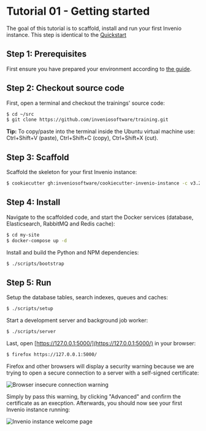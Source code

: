 # Tutorial 01 - Getting started

The goal of this tutorial is to scaffold, install and run your first Invenio
instance. This step is identical to the [Quickstart](https://invenio.readthedocs.io/en/latest/quickstart/quickstart.html)

## Step 1: Prerequisites

First ensure you have prepared your environment according to
[the guide](../00-prerequisites/).

## Step 2: Checkout source code

First, open a terminal and checkout the trainings' source code:

```bash
$ cd ~/src
$ git clone https://github.com/inveniosoftware/training.git
```

**Tip:** To copy/paste into the terminal inside the Ubuntu virtual machine
use: Ctrl+Shift+V (paste), Ctrl+Shift+C (copy), Ctrl+Shift+X (cut).

## Step 3: Scaffold

Scaffold the skeleton for your first Invenio instance:

```bash
$ cookiecutter gh:inveniosoftware/cookiecutter-invenio-instance -c v3.2 --no-input
```

## Step 4: Install

Navigate to the scaffolded code, and start the Docker services (database, Elasticsearch, RabbitMQ and Redis cache):

```bash
$ cd my-site
$ docker-compose up -d
```

Install and build the Python and NPM dependencies:

```bash
$ ./scripts/bootstrap
```

## Step 5: Run

Setup the database tables, search indexes, queues and caches:

```bash
$ ./scripts/setup
```

Start a development server and background job worker:

```bash
$ ./scripts/server
```

Last, open [https://127.0.0.1:5000/](https://127.0.0.1:5000/) in your browser:

```bash
$ firefox https://127.0.0.1:5000/
```

Firefox and other browsers will display a security warning because we are trying
to open a secure connection to a server with a self-signed certificate:

![Browser insecure connection warning](security-warning.png)

Simply by pass this warning, by clicking "Advanced" and confirm the certificate
as an execption. Afterwards, you should now see your first Invenio instance
running:

![Invenio instance welcome page](mysite-running.png)
